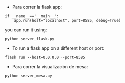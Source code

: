 - Para correr la flask app:

```
if __name__=='__main__':
    app.run(host="localhost", port=8585, debug=True)
```
you can run it using: 

```
python server_flask.py
```

- To run a flask app on a different host or port:

```
flask run --host=0.0.0.0 --port=8585
```

- Para correr la visualización de mesa:

```
python server_mesa.py
```
